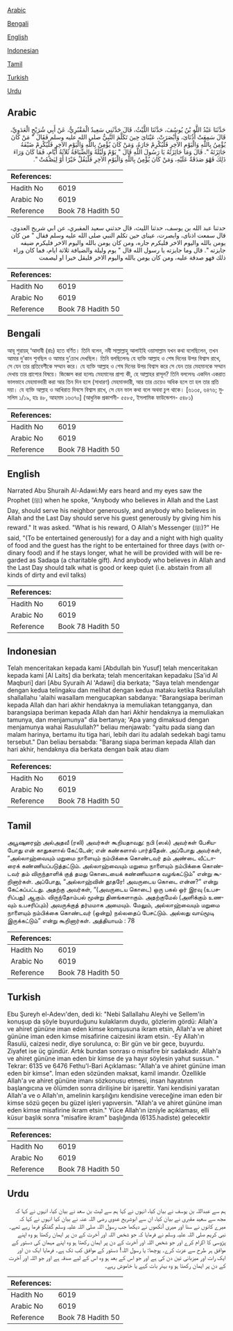 [Arabic](#arabic)

[Bengali](#bengali)

[English](#english)

[Indonesian](#indonesian)

[Tamil](#tamil)

[Turkish](#turkish)

[Urdu](#urdu)

## Arabic


<div dir="rtl" lang="ar" style={{fontSize:'larger',backgroundColor:'#f8f9fa',padding:20}}>
حَدَّثَنَا عَبْدُ اللَّهِ بْنُ يُوسُفَ، حَدَّثَنَا اللَّيْثُ، قَالَ حَدَّثَنِي سَعِيدٌ الْمَقْبُرِيُّ، عَنْ أَبِي شُرَيْحٍ الْعَدَوِيِّ، قَالَ سَمِعَتْ أُذُنَاىَ، وَأَبْصَرَتْ، عَيْنَاىَ حِينَ تَكَلَّمَ النَّبِيُّ صلى الله عليه وسلم فَقَالَ ‏"‏ مَنْ كَانَ يُؤْمِنُ بِاللَّهِ وَالْيَوْمِ الآخِرِ فَلْيُكْرِمْ جَارَهُ، وَمَنْ كَانَ يُؤْمِنُ بِاللَّهِ وَالْيَوْمِ الآخِرِ فَلْيُكْرِمْ ضَيْفَهُ جَائِزَتَهُ ‏"‏‏.‏ قَالَ وَمَا جَائِزَتُهُ يَا رَسُولَ اللَّهِ قَالَ ‏"‏ يَوْمٌ وَلَيْلَةٌ وَالضِّيَافَةُ ثَلاَثَةُ أَيَّامٍ، فَمَا كَانَ وَرَاءَ ذَلِكَ فَهْوَ صَدَقَةٌ عَلَيْهِ، وَمَنْ كَانَ يُؤْمِنُ بِاللَّهِ وَالْيَوْمِ الآخِرِ فَلْيَقُلْ خَيْرًا أَوْ لِيَصْمُتْ ‏"‏‏.‏
</div>
<div style={{backgroundColor:'#f8f9fa',padding:20, marginBottom: 10}}><table> <thead> <tr> <th>References:</th> <th></th> </tr> </thead> <tbody><tr><td>Hadith No</td><td>6019</td></tr><tr><td>Arabic No</td><td>6019</td></tr><tr><td>Reference</td><td>Book 78 Hadith 50</td></tr></tbody></table></div>


<div dir="rtl" lang="ar" style={{fontSize:'larger',backgroundColor:'#f8f9fa',padding:20}}>
حدثنا عبد الله بن يوسف، حدثنا الليث، قال حدثني سعيد المقبري، عن ابي شريح العدوي، قال سمعت اذناى، وابصرت، عيناى حين تكلم النبي صلى الله عليه وسلم فقال " من كان يومن بالله واليوم الاخر فليكرم جاره، ومن كان يومن بالله واليوم الاخر فليكرم ضيفه جايزته ". قال وما جايزته يا رسول الله قال " يوم وليلة والضيافة ثلاثة ايام، فما كان وراء ذلك فهو صدقة عليه، ومن كان يومن بالله واليوم الاخر فليقل خيرا او ليصمت
</div>
<div style={{backgroundColor:'#f8f9fa',padding:20, marginBottom: 10}}><table> <thead> <tr> <th>References:</th> <th></th> </tr> </thead> <tbody><tr><td>Hadith No</td><td>6019</td></tr><tr><td>Arabic No</td><td>6019</td></tr><tr><td>Reference</td><td>Book 78 Hadith 50</td></tr></tbody></table></div>

## Bengali


<div dir="ltr" lang="bn" style={{fontSize:'larger',backgroundColor:'#f8f9fa',padding:20}}>
আবূ শুরায়হ্ ‘আদাবী (রাঃ) হতে বর্ণিত। তিনি বলেন, নবী সাল্লাল্লাহু আলাইহি ওয়াসাল্লাম যখন কথা বলেছিলেন, তখন আমার দু’কান শুনছিল ও আমার দু’চোখ দেখছিল। তিনি বলছিলেনঃ যে ব্যক্তি আল্লাহ ও শেষ দিনের উপর বিশ্বাস রাখে, সে যেন তার প্রতিবেশীকে সম্মান করে। যে ব্যক্তি আল্লাহ ও শেষ দিনের উপর বিশ্বাস করে সে যেন তার মেহমানকে সম্মান দেখায় তার প্রাপ্যের বিষয়ে। জিজ্ঞেস করা হলোঃ মেহমানের প্রাপ্য কী, হে আল্লাহর রাসূল? তিনি বললেনঃ একদিন একরাত ভালভাবে মেহমানদারী করা আর তিন দিন হলে (সাধারণ) মেহমানদারী, আর তার চেয়েও অধিক হলে তা হল তার প্রতি দয়া। যে ব্যক্তি আল্লাহ ও আখিরাত দিবসে বিশ্বাস রাখে, সে যেন ভাল কথা বলে অথবা চুপ থাকে। [৬১৩৫, ৬৪৭৬; মুসলিম ১/১৯, হাঃ ৪৮, আহমাদ ১৬৩৭০] (আধুনিক প্রকাশনী- ৫৫৮৫, ইসলামিক ফাউন্ডেশন- ৫৪৮১)
</div>
<div style={{backgroundColor:'#f8f9fa',padding:20, marginBottom: 10}}><table> <thead> <tr> <th>References:</th> <th></th> </tr> </thead> <tbody><tr><td>Hadith No</td><td>6019</td></tr><tr><td>Arabic No</td><td>6019</td></tr><tr><td>Reference</td><td>Book 78 Hadith 50</td></tr></tbody></table></div>

## English


<div dir="ltr" lang="en" style={{fontSize:'larger',backgroundColor:'#f8f9fa',padding:20}}>
Narrated Abu Shuraih Al-Adawi:My ears heard and my eyes saw the Prophet (ﷺ) when he spoke, "Anybody who believes in Allah and the Last Day, should serve his neighbor generously, and anybody who believes in Allah and the Last Day should serve his guest generously by giving him his reward." It was asked. "What is his reward, O Allah's Messenger (ﷺ)?" He said, "(To be entertained generously) for a day and a night with high quality of food and the guest has the right to be entertained for three days (with ordinary food) and if he stays longer, what he will be provided with will be regarded as Sadaqa (a charitable gift). And anybody who believes in Allah and the Last Day should talk what is good or keep quiet (i.e. abstain from all kinds of dirty and evil talks)
</div>
<div style={{backgroundColor:'#f8f9fa',padding:20, marginBottom: 10}}><table> <thead> <tr> <th>References:</th> <th></th> </tr> </thead> <tbody><tr><td>Hadith No</td><td>6019</td></tr><tr><td>Arabic No</td><td>6019</td></tr><tr><td>Reference</td><td>Book 78 Hadith 50</td></tr></tbody></table></div>

## Indonesian


<div dir="ltr" lang="id" style={{fontSize:'larger',backgroundColor:'#f8f9fa',padding:20}}>
Telah menceritakan kepada kami [Abdullah bin Yusuf] telah menceritakan kepada kami [Al Laits] dia berkata; telah menceritakan kepadaku [Sa'id Al Maqburi] dari [Abu Syuraih Al 'Adawi] dia berkata; "Saya telah mendengar dengan kedua telingaku dan melihat dengan kedua mataku ketika Rasulullah shallallahu 'alaihi wasallam mengucapkan sabdanya: "Barangsiapa beriman kepada Allah dan hari akhir hendaknya ia memuliakan tetangganya, dan barangsiapa beriman kepada Allah dan hari Akhir hendaknya ia memuliakan tamunya, dan menjamunya" dia bertanya; 'Apa yang dimaksud dengan menjamunya wahai Rasulullah?" beliau menjawab: "yaitu pada siang dan malam harinya, bertamu itu tiga hari, lebih dari itu adalah sedekah bagi tamu tersebut." Dan beliau bersabda: "Barang siapa beriman kepada Allah dan hari akhir, hendaknya dia berkata dengan baik atau diam
</div>
<div style={{backgroundColor:'#f8f9fa',padding:20, marginBottom: 10}}><table> <thead> <tr> <th>References:</th> <th></th> </tr> </thead> <tbody><tr><td>Hadith No</td><td>6019</td></tr><tr><td>Arabic No</td><td>6019</td></tr><tr><td>Reference</td><td>Book 78 Hadith 50</td></tr></tbody></table></div>

## Tamil


<div dir="ltr" lang="ta" style={{fontSize:'larger',backgroundColor:'#f8f9fa',padding:20}}>
அபூஷுரைஹ் அல்அதவீ (ரலி) அவர்கள் கூறியதாவது: நபி (ஸல்) அவர்கள் பேசியபோது என் காதுகளால் கேட்டேன்; என் கண்களால் பார்த்தேன். அப்போது அவர்கள், “அல்லாஹ்வையும் மறுமை நாளையும் நம்பிக்கை கொண்டவர் தம் அண்டை வீட்டாரைக் கண்ணியப்படுத்தட்டும். அல்லாஹ்வையும் மறுமை நாளையும் நம்பிக்கை கொண்டவர் தம் விருந்தாளிக் குத் தமது கொடையைக் கண்ணியமாக வழங்கட்டும்” என்று கூறினார்கள். அப்போது, “அல்லாஹ்வின் தூதரே! அவருடைய கொடை என்ன?” என்று கேட்கப்பட்டது. அதற்கு அவர்கள், “(அவருடைய கொடை) ஒரு பகல் ஓர் இரவு (உபசரிப்பது) ஆகும். விருந்தோம்பல் மூன்று தினங்களாகும். அதற்குமேல் (அளிக்கும் உணவும் உபசரிப்பும்) அவருக்குத் தர்மமாக அமையும். மேலும், அல்லாஹ்வையும் மறுமை நாளையும் நம்பிக்கை கொண்டவர் (ஒன்று) நல்லதைப் பேசட்டும். அல்லது வாய்மூடி இருக்கட்டும்” என்று கூறினார்கள். அத்தியாயம் : 78
</div>
<div style={{backgroundColor:'#f8f9fa',padding:20, marginBottom: 10}}><table> <thead> <tr> <th>References:</th> <th></th> </tr> </thead> <tbody><tr><td>Hadith No</td><td>6019</td></tr><tr><td>Arabic No</td><td>6019</td></tr><tr><td>Reference</td><td>Book 78 Hadith 50</td></tr></tbody></table></div>

## Turkish


<div dir="ltr" lang="tr" style={{fontSize:'larger',backgroundColor:'#f8f9fa',padding:20}}>
Ebu Şureyh el-Adevı'den, dedi ki: "Nebi Sallallahu Aleyhi ve Sellem'in konuşup da şöyle buyurduğunu kulaklarım duydu, gözlerim gördü: Allah'a ve ahiret gününe iman eden kimse komşusuna ikram etsin, Allah'a ve ahiret gününe iman eden kimse misafirine caizesini ikram etsin. -Ey Allah'ın Rasulü, caizesi nedir, diye sorulunca, o: Bir gün ve bir gece, buyurdu. Ziyafet ise üç gündür. Artık bundan sonrası o misafire bir sadakadır. Allah'a ve ahiret gününe iman eden bir kimse de ya hayır söylesin yahut sussun. " Tekrar: 6135 ve 6476 Fethu'l-Bari Açıklaması: "Allah'a ve ahiret gününe iman eden bir kimse". İman eden sözünden maksat, kamil imandır. Özellikle Allah'a ve ahiret gününe imanı sözkonusu etmesi, insan hayatının başlangıcına ve ölümden sonra dirilişine bir işarettir. Yani kendisini yaratan Allah'a ve o Allah'ın, amelinin karşılığını kendisine vereceğine iman eden bir kimse sözü geçen bu güzel işleri yapıversin. "Allah'a ve ahiret gününe iman eden kimse misafirine ikram etsin." Yüce Allah'ın izniyle açıklaması, elli küsur başlık sonra "misafire ikram" başlığında (6135.hadiste) gelecektir
</div>
<div style={{backgroundColor:'#f8f9fa',padding:20, marginBottom: 10}}><table> <thead> <tr> <th>References:</th> <th></th> </tr> </thead> <tbody><tr><td>Hadith No</td><td>6019</td></tr><tr><td>Arabic No</td><td>6019</td></tr><tr><td>Reference</td><td>Book 78 Hadith 50</td></tr></tbody></table></div>

## Urdu


<div dir="rtl" lang="ur" style={{fontSize:'larger',backgroundColor:'#f8f9fa',padding:20}}>
ہم سے عبداللہ بن یوسف نے بیان کیا، انہوں نے کہا ہم سے لیث بن سعد نے بیان کیا، انہوں نے کہا کہ مجھ سے سعید مقبری نے بیان کیا، ان سے ابوشریح عدوی رضی اللہ عنہ نے بیان کیا انہوں نے کہا کہ میرے کانوں نے سنا اور میری آنکھوں نے دیکھا جب رسول اللہ صلی اللہ علیہ وسلم گفتگو فرما رہے تھے۔ نبی کریم صلی اللہ علیہ وسلم نے فرمایا کہ جو شخص اللہ اور آخرت کے دن پر ایمان رکھتا ہو وہ اپنے پڑوسی کا اکرام کرے اور جو شخص اللہ اور آخرت کے دن پر ایمان رکھتا ہو وہ اپنے مہمان کی دستور کے موافق ہر طرح سے عزت کرے۔ پوچھا: یا رسول اللہ! دستور کے موافق کب تک ہے۔ فرمایا ایک دن اور ایک رات اور میزبانی تین دن کی ہے اور جو اس کے بعد ہو وہ اس کے لیے صدقہ ہے اور جو اللہ اور آخرت کے دن پر ایمان رکھتا ہو وہ بہتر بات کہے یا خاموش رہے۔
</div>
<div style={{backgroundColor:'#f8f9fa',padding:20, marginBottom: 10}}><table> <thead> <tr> <th>References:</th> <th></th> </tr> </thead> <tbody><tr><td>Hadith No</td><td>6019</td></tr><tr><td>Arabic No</td><td>6019</td></tr><tr><td>Reference</td><td>Book 78 Hadith 50</td></tr></tbody></table></div>